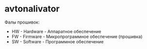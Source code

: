 # avtonalivator

Фалы прошивок:








* HW - Hardware - Аппаратное обеспечение
* FW - Firmware - Микропрограммное обеспечение (прошивка)
* SW - Software - Программное обеспечение
